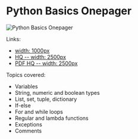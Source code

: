 # Python Basics Onepager

![Python Basics Onepager](https://github.com/IvanReznikov/DataVerse/blob/main/Onepagers/images/python_onepager_122_lq.png?raw=true)

Links:
- [width: 1000px](https://drive.google.com/file/d/1K5fyzopUj-M6m2GkibrcxEtwJEMkGO9a/view?usp=sharing)
- [HQ -- width: 2500px](https://drive.google.com/file/d/1LIw9DveFkAyJvEz-ZYwzTujriCpnk5TT/view?usp=sharing)
- [PDF HQ -- width: 2500px](https://drive.google.com/file/d/16zwEojb4GauVJG88CoGfPaVp5IS3BKR3/view?usp=sharing)

Topics covered:
- Variables
- String, numeric and boolean types
- List, set, tuple, dictionary
- If-else
- For and while loops
- Regular and lambda functions
- Exceptions
- Comments

